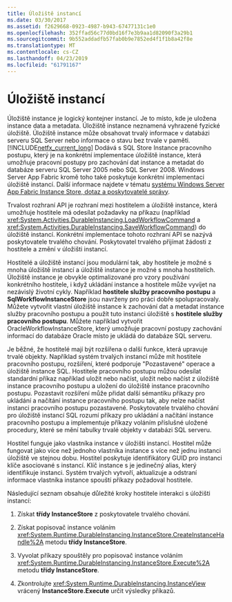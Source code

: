 ```yaml
---
title: Úložiště instancí
ms.date: 03/30/2017
ms.assetid: f2629668-0923-4987-b943-67477131c1e0
ms.openlocfilehash: 352ffad56c77d0bd16f7e3b9aa1d82090f3a29b1
ms.sourcegitcommit: 9b552addadfb57fab0b9e7852ed4f1f1b8a42f8e
ms.translationtype: MT
ms.contentlocale: cs-CZ
ms.lasthandoff: 04/23/2019
ms.locfileid: "61791167"
---
```

# <a name="instance-stores"></a>Úložiště instancí
Úložiště instance je logický kontejner instancí. Je to místo, kde je uložena instance data a metadata. Úložiště instance neznamená vyhrazené fyzické úložiště. Úložiště instance může obsahovat trvalý informace v databázi serveru SQL Server nebo informace o stavu bez trvale v paměti. [!INCLUDE[netfx_current_long](../../../includes/netfx-current-long-md.md)] Dodává s SQL Store Instance pracovního postupu, který je na konkrétní implementace úložiště instance, která umožňuje pracovní postupy pro zachování dat instance a metadat do databáze serveru SQL Server 2005 nebo SQL Server 2008. Windows Server App Fabric kromě toho také poskytuje konkrétní implementaci úložiště instancí. Další informace najdete v tématu [systému Windows Server App Fabric Instance Store, dotaz a poskytovatelé správy](https://go.microsoft.com/fwlink/?LinkID=201201&clcid=0x409).  
  
 Trvalost rozhraní API je rozhraní mezi hostitelem a úložiště instance, která umožňuje hostitele má odesílat požadavky na příkazu (například <xref:System.Activities.DurableInstancing.LoadWorkflowCommand> a <xref:System.Activities.DurableInstancing.SaveWorkflowCommand>) do úložiště instancí. Konkrétní implementace tohoto rozhraní API se nazývá poskytovatele trvalého chování. Poskytovatel trvalého přijímat žádosti z hostitele a změní v úložišti instancí.  
  
 Hostitelé a úložiště instancí jsou modulární tak, aby hostitele je možné s mnoha úložiště instancí a úložiště instance je možné s mnoha hostitelích. Úložiště instance je obvykle optimalizované pro vzory používání konkrétního hostitele, i když ukládání instance a hostitele může vyvíjet na nezávislý životní cykly. Například **hostitele služby pracovního postupu** a **SqlWorkflowInstanceStore** jsou navrženy pro práci dobře spolupracovaly. Můžete vytvořit vlastní úložiště instance k zachování dat a metadat instance služby pracovního postupu a použít tuto instanci úložiště s **hostitele služby pracovního postupu**. Můžete například vytvořit OracleWorkflowInstanceStore, který umožňuje pracovní postupy zachování informací do databáze Oracle místo je ukládá do databáze SQL serveru.  
  
 Je běžné, že hostitelé mají být rozšířena o další funkce, která upravuje trvalé objekty. Například systém trvalých instancí může mít hostitele pracovního postupu, rozšíření, které podporuje "Pozastavené" operace a úložiště instance SQL.  Hostitele pracovního postupu můžou odesílat standardní příkaz například uložit nebo načíst, uložit nebo načíst z úložiště instance pracovního postupu a uložení do úložiště instance pracovního postupu. Pozastavit rozšíření může přidat další sémantiku příkazy pro ukládání a načítání instance pracovního postupu tak, aby nelze načíst instanci pracovního postupu pozastavené. Poskytovatele trvalého chování pro úložiště instancí SQL rozumí příkazy pro ukládání a načítání instance pracovního postupu a implementuje příkazy voláním příslušné uložené procedury, které se mění tabulky trvalé objekty v databázi SQL serveru.  
  
 Hostitel funguje jako vlastníka instance v úložišti instancí. Hostitel může fungovat jako více než jednoho vlastníka instance s více než jednu instanci úložiště ve stejnou dobu. Hostitel poskytuje identifikátory GUID pro instanci klíče asociované s instancí. Klíč instance s je jedinečný alias, který identifikuje instanci. Systém trvalých vytvoří, aktualizuje a odstraní informace vlastníka instance spouští příkazy požadoval hostitele.  
  
 Následující seznam obsahuje důležité kroky hostitele interakci s úložišti instancí:  
  
1. Získat **třídy InstanceStore** z poskytovatele trvalého chování.  

2. Získat popisovač instance voláním <xref:System.Runtime.DurableInstancing.InstanceStore.CreateInstanceHandle%2A> metodu **třídy InstanceStore**.  
  
3. Vyvolat příkazy spouštěly pro popisovač instance voláním <xref:System.Runtime.DurableInstancing.InstanceStore.Execute%2A> metodu **třídy InstanceStore**.  
  
4. Zkontrolujte <xref:System.Runtime.DurableInstancing.InstanceView> vrácený **InstanceStore.Execute** určit výsledky příkazů.
